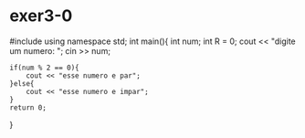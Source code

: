 # exer3-0
#include<iostream>
using namespace std;
int main(){
	int num;
	int R = 0;
	cout << "digite um numero: ";
	cin >> num;
	
	if(num % 2 == 0){
		cout << "esse numero e par";
	}else{
		cout << "esse numero e impar";
	}
	return 0;
}
